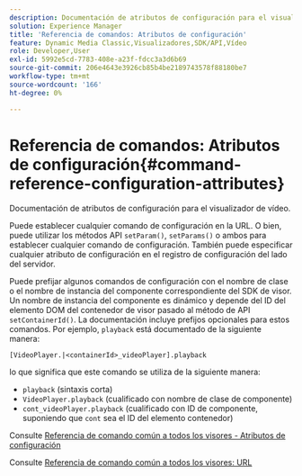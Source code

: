 ```yaml
---
description: Documentación de atributos de configuración para el visualizador de vídeo.
solution: Experience Manager
title: 'Referencia de comandos: Atributos de configuración'
feature: Dynamic Media Classic,Visualizadores,SDK/API,Vídeo
role: Developer,User
exl-id: 5992e5cd-7783-408e-a23f-fdcc3a3d6b69
source-git-commit: 206e4643e3926cb85b4be2189743578f88180be7
workflow-type: tm+mt
source-wordcount: '166'
ht-degree: 0%

---
```


# Referencia de comandos: Atributos de configuración{#command-reference-configuration-attributes}

Documentación de atributos de configuración para el visualizador de vídeo.

Puede establecer cualquier comando de configuración en la URL. O bien, puede utilizar los métodos API `setParam()`, `setParams()` o ambos para establecer cualquier comando de configuración. También puede especificar cualquier atributo de configuración en el registro de configuración del lado del servidor.

Puede prefijar algunos comandos de configuración con el nombre de clase o el nombre de instancia del componente correspondiente del SDK de visor. Un nombre de instancia del componente es dinámico y depende del ID del elemento DOM del contenedor de visor pasado al método de API `setContainerId()`. La documentación incluye prefijos opcionales para estos comandos. Por ejemplo, `playback` está documentado de la siguiente manera:

```
[VideoPlayer.|<containerId>_videoPlayer].playback
```

lo que significa que este comando se utiliza de la siguiente manera:

* `playback` (sintaxis corta)
* `VideoPlayer.playback` (cualificado con nombre de clase de componente)
* `cont_videoPlayer.playback` (cualificado con ID de componente, suponiendo que  `cont` sea el ID del elemento contenedor)

Consulte [Referencia de comando común a todos los visores - Atributos de configuración](../../../r-html5-viewer-20-cmdref-configattrib/r-html5-viewer-20-cmdref-configattrib.md#concept-850e0f2c49b949deb7cfbfd330d329bd)

Consulte [Referencia de comando común a todos los visores: URL](../../../c-html5-viewer-20-cmdref-url/c-html5-viewer-20-cmdref-url.md#concept-9b337f349b7b406b8c33c7ee96b3e226)
